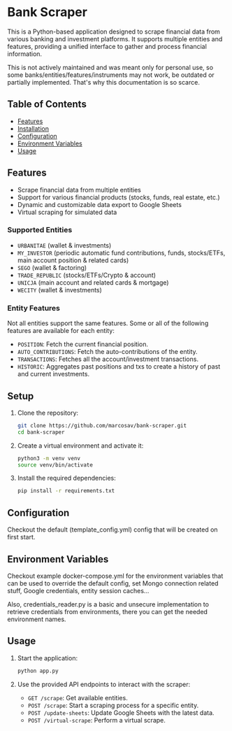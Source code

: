 # Bank Scraper

This is a Python-based application designed to scrape financial data from various banking and investment
platforms. It supports multiple entities and features, providing a unified interface to gather and process financial
information.

This is not actively maintained and was meant only for personal use, so some banks/entities/features/instruments may not
work, be outdated or partially implemented. That's why this documentation is so scarce.

## Table of Contents

- [Features](#features)
- [Installation](#installation)
- [Configuration](#configuration)
- [Environment Variables](#environment-variables)
- [Usage](#usage)

## Features

- Scrape financial data from multiple entities
- Support for various financial products (stocks, funds, real estate, etc.)
- Dynamic and customizable data export to Google Sheets
- Virtual scraping for simulated data

### Supported Entities

- `URBANITAE` (wallet & investments)
- `MY_INVESTOR` (periodic automatic fund contributions, funds, stocks/ETFs, main account position & related cards)
- `SEGO` (wallet & factoring)
- `TRADE_REPUBLIC` (stocks/ETFs/Crypto & account)
- `UNICJA` (main account and related cards & mortgage)
- `WECITY` (wallet & investments)

### Entity Features

Not all entities support the same features. Some or all of the following features are available for each entity:

- `POSITION`: Fetch the current financial position.
- `AUTO_CONTRIBUTIONS`: Fetch the auto-contributions of the entity.
- `TRANSACTIONS`: Fetches all the account/investment transactions.
- `HISTORIC`: Aggregates past positions and txs to create a history of past and current investments.

## Setup

1. Clone the repository:
    ```sh
    git clone https://github.com/marcosav/bank-scraper.git
    cd bank-scraper
    ```

2. Create a virtual environment and activate it:
    ```sh
    python3 -m venv venv
    source venv/bin/activate
    ```

3. Install the required dependencies:
    ```sh
    pip install -r requirements.txt
    ```

## Configuration

Checkout the default (template_config.yml) config that will be created on first start.

## Environment Variables

Checkout example docker-compose.yml for the environment variables that can be used to override the default config, set
Mongo connection related stuff, Google credentials, entity session caches...

Also, credentials_reader.py is a basic and unsecure implementation to retrieve credentials from environments, there you
can get the needed environment names.

## Usage

1. Start the application:
    ```sh
    python app.py
    ```

2. Use the provided API endpoints to interact with the scraper:
    - `GET /scrape`: Get available entities.
    - `POST /scrape`: Start a scraping process for a specific entity.
    - `POST /update-sheets`: Update Google Sheets with the latest data.
    - `POST /virtual-scrape`: Perform a virtual scrape.